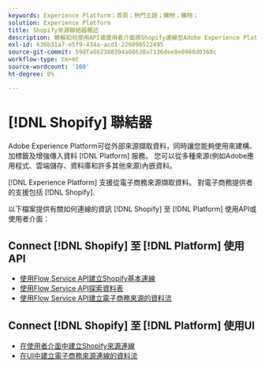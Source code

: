 ```yaml
---
keywords: Experience Platform；首頁；熱門主題；購物；購物；
solution: Experience Platform
title: Shopify來源聯結器概述
description: 瞭解如何使用API或使用者介面將Shopify連線至Adobe Experience Platform。
exl-id: 636b31a7-e5f9-434a-acd1-226096522495
source-git-commit: 59dfa862388394a68630a7136dee8e8988d0368c
workflow-type: tm+mt
source-wordcount: '160'
ht-degree: 0%

---
```


# [!DNL Shopify] 聯結器

Adobe Experience Platform可從外部來源擷取資料，同時讓您能夠使用來建構、加標籤及增強傳入資料 [!DNL Platform] 服務。 您可以從多種來源(例如Adobe應用程式、雲端儲存、資料庫和許多其他來源)內嵌資料。

[!DNL Experience Platform] 支援從電子商務來源擷取資料。 對電子商務提供者的支援包括 [!DNL Shopify].

以下檔案提供有關如何連線的資訊 [!DNL Shopify] 至 [!DNL Platform] 使用API或使用者介面：

## Connect [!DNL Shopify] 至 [!DNL Platform] 使用API

- [使用Flow Service API建立Shopify基本連線](../../tutorials/api/create/ecommerce/shopify.md)
- [使用Flow Service API探索資料表](../../tutorials/api/explore/tabular.md)
- [使用Flow Service API建立電子商務來源的資料流](../../tutorials/api/collect/ecommerce.md)

## Connect [!DNL Shopify] 至 [!DNL Platform] 使用UI

- [在使用者介面中建立Shopify來源連線](../../tutorials/ui/create/ecommerce/shopify.md)
- [在UI中建立電子商務來源連線的資料流](../../tutorials/ui/dataflow/ecommerce.md)

